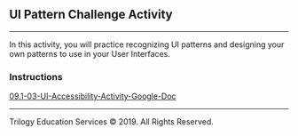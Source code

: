 ## UI Pattern Challenge Activity

---

In this activity, you will practice recognizing UI patterns and designing your own patterns to use in your User Interfaces.

### Instructions
[09.1-03-UI-Accessibility-Activity-Google-Doc](https://docs.google.com/document/d/1SXw11nruPYFOXwTHF1O00H-_p4foGnim10XsPGLijZk/edit?usp=sharing)

---

Trilogy Education Services © 2019. All Rights Reserved.
